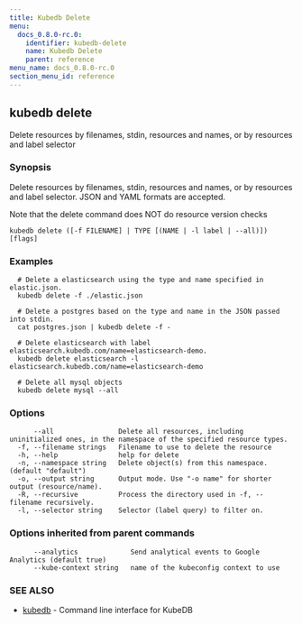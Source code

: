 ```yaml
---
title: Kubedb Delete
menu:
  docs_0.8.0-rc.0:
    identifier: kubedb-delete
    name: Kubedb Delete
    parent: reference
menu_name: docs_0.8.0-rc.0
section_menu_id: reference
---
```

## kubedb delete

Delete resources by filenames, stdin, resources and names, or by resources and label selector

### Synopsis

Delete resources by filenames, stdin, resources and names, or by resources and label selector. JSON and YAML formats are accepted. 

Note that the delete command does NOT do resource version checks

```
kubedb delete ([-f FILENAME] | TYPE [(NAME | -l label | --all)]) [flags]
```

### Examples

```
  # Delete a elasticsearch using the type and name specified in elastic.json.
  kubedb delete -f ./elastic.json
  
  # Delete a postgres based on the type and name in the JSON passed into stdin.
  cat postgres.json | kubedb delete -f -
  
  # Delete elasticsearch with label elasticsearch.kubedb.com/name=elasticsearch-demo.
  kubedb delete elasticsearch -l elasticsearch.kubedb.com/name=elasticsearch-demo
  
  # Delete all mysql objects
  kubedb delete mysql --all
```

### Options

```
      --all                Delete all resources, including uninitialized ones, in the namespace of the specified resource types.
  -f, --filename strings   Filename to use to delete the resource
  -h, --help               help for delete
  -n, --namespace string   Delete object(s) from this namespace. (default "default")
  -o, --output string      Output mode. Use "-o name" for shorter output (resource/name).
  -R, --recursive          Process the directory used in -f, --filename recursively.
  -l, --selector string    Selector (label query) to filter on.
```

### Options inherited from parent commands

```
      --analytics             Send analytical events to Google Analytics (default true)
      --kube-context string   name of the kubeconfig context to use
```

### SEE ALSO

* [kubedb](/docs/reference/kubedb.md)	 - Command line interface for KubeDB


